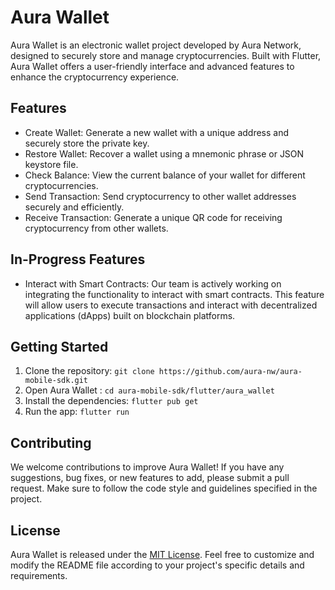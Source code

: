 # Aura Wallet

Aura Wallet is an electronic wallet project developed by Aura Network, designed to securely store and manage cryptocurrencies. Built with Flutter, Aura Wallet offers a user-friendly interface and advanced features to enhance the cryptocurrency experience.

## Features

- Create Wallet: Generate a new wallet with a unique address and securely store the private key.
- Restore Wallet: Recover a wallet using a mnemonic phrase or JSON keystore file.
- Check Balance: View the current balance of your wallet for different cryptocurrencies.
- Send Transaction: Send cryptocurrency to other wallet addresses securely and efficiently.
- Receive Transaction: Generate a unique QR code for receiving cryptocurrency from other wallets.

## In-Progress Features

- Interact with Smart Contracts: Our team is actively working on integrating the functionality to interact with smart contracts. This feature will allow users to execute transactions and interact with decentralized applications (dApps) built on blockchain platforms.

## Getting Started

1. Clone the repository: `git clone https://github.com/aura-nw/aura-mobile-sdk.git`
2. Open Aura Wallet : `cd aura-mobile-sdk/flutter/aura_wallet`
3. Install the dependencies: `flutter pub get`
4. Run the app: `flutter run`

## Contributing

We welcome contributions to improve Aura Wallet! If you have any suggestions, bug fixes, or new features to add, please submit a pull request. Make sure to follow the code style and guidelines specified in the project.

## License

Aura Wallet is released under the [MIT License](https://github.com/your-username/aura-wallet/blob/main/LICENSE).
Feel free to customize and modify the README file according to your project's specific details and requirements.






